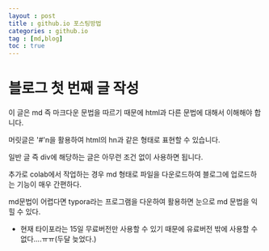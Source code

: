 ```yaml
---
layout : post
title : github.io 포스팅방법
categories : github.io
tag : [md,blog]
toc : true
---
```


# 블로그 첫 번째 글 작성

이 글은 md 즉 마크다운 문법을 따르기 때문에 html과 다른 문법에 대해서 이해해야 합니다.

머릿글은 '#'n을 활용하여 html의 hn과 같은 형태로 표현할 수 있습니다.

일반 글 즉 div에 해당하는 글은 아무런 조건 없이 사용하면 됩니다.

추가로 colab에서 작업하는 경우 md 형태로 파일을 다운로드하여 블로그에 업로드하는 기능이 매우 간편하다.

md문법이 어렵다면 typora라는 프로그램을 다운하여 활용하면 눈으로 md 문법을 익힐 수 있다.

- 현재 타이포라는 15일 무료버전만 사용할 수 있기 때문에 유료버전 밖에 사용할 수 없다....ㅠㅠ(두달 늦었다.)
